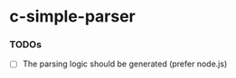 c-simple-parser
===============
### TODOs
- [ ] The parsing logic should be generated (prefer node.js)
